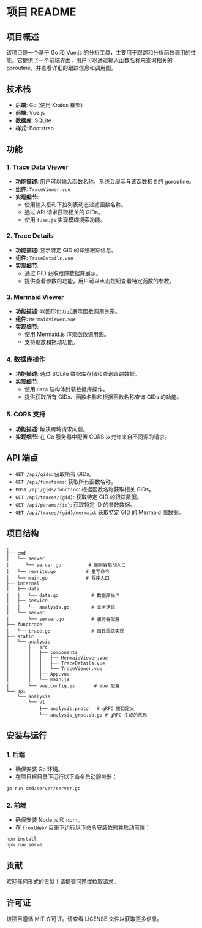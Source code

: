 # 项目 README

## 项目概述

该项目是一个基于 Go 和 Vue.js 的分析工具，主要用于跟踪和分析函数调用的性能。它提供了一个前端界面，用户可以通过输入函数名称来查询相关的 goroutine，并查看详细的跟踪信息和调用图。

## 技术栈

- **后端**: Go (使用 Kratos 框架)
- **前端**: Vue.js
- **数据库**: SQLite
- **样式**: Bootstrap

## 功能

### 1. Trace Data Viewer

- **功能描述**: 用户可以输入函数名称，系统会展示与该函数相关的 goroutine。
- **组件**: `TraceViewer.vue`
- **实现细节**:
  - 使用输入框和下拉列表动态过滤函数名称。
  - 通过 API 请求获取相关的 GIDs。
  - 使用 `fuse.js` 实现模糊搜索功能。

### 2. Trace Details

- **功能描述**: 显示特定 GID 的详细跟踪信息。
- **组件**: `TraceDetails.vue`
- **实现细节**:
  - 通过 GID 获取跟踪数据并展示。
  - 提供查看参数的功能，用户可以点击按钮查看特定函数的参数。

### 3. Mermaid Viewer

- **功能描述**: 以图形化方式展示函数调用关系。
- **组件**: `MermaidViewer.vue`
- **实现细节**:
  - 使用 Mermaid.js 渲染函数调用图。
  - 支持缩放和拖动功能。

### 4. 数据库操作

- **功能描述**: 通过 SQLite 数据库存储和查询跟踪数据。
- **实现细节**:
  - 使用 `Data` 结构体封装数据库操作。
  - 提供获取所有 GIDs、函数名称和根据函数名称查询 GIDs 的功能。

### 5. CORS 支持

- **功能描述**: 解决跨域请求问题。
- **实现细节**: 在 Go 服务器中配置 CORS 以允许来自不同源的请求。

## API 端点

- `GET /api/gids`: 获取所有 GIDs。
- `GET /api/functions`: 获取所有函数名称。
- `POST /api/gids/function`: 根据函数名称获取相关 GIDs。
- `GET /api/traces/{gid}`: 获取特定 GID 的跟踪数据。
- `GET /api/params/{id}`: 获取特定 ID 的参数数据。
- `GET /api/traces/{gid}/mermaid`: 获取特定 GID 的 Mermaid 图数据。

## 项目结构

```
.
├── cmd
│   └── server
│      └── server.go          # 服务器启动入口
│   └── rewrite.go           # 重写命令
│   └── main.go              # 程序入口
├── internal
│   ├── data
│   │   └── data.go            # 数据库操作
│   ├── service
│   │   └── analysis.go        # 业务逻辑
│   └── server
│       └── server.go          # 服务器配置
├── functrace
│   └── trace.go               # 函数跟踪实现
├── static
│   └── analysis
│       ├── src
│       │   ├── components
│       │   │   ├── MermaidViewer.vue
│       │   │   ├── TraceDetails.vue
│       │   │   └── TraceViewer.vue
│       │   ├── App.vue
│       │   └── main.js
│       └── vue.config.js       # Vue 配置
└── api
    └── analysis
        └── v1
            ├── analysis.proto   # gRPC 接口定义
            └── analysis_grpc.pb.go # gRPC 生成的代码
```

## 安装与运行

### 1. 后端

- 确保安装 Go 环境。
- 在项目根目录下运行以下命令启动服务器：

```bash
go run cmd/server/server.go
```

### 2. 前端

- 确保安装 Node.js 和 npm。
- 在 `frontWeb/` 目录下运行以下命令安装依赖并启动前端：

```bash
npm install
npm run serve
```

## 贡献

欢迎任何形式的贡献！请提交问题或拉取请求。

## 许可证

该项目遵循 MIT 许可证。请查看 LICENSE 文件以获取更多信息。